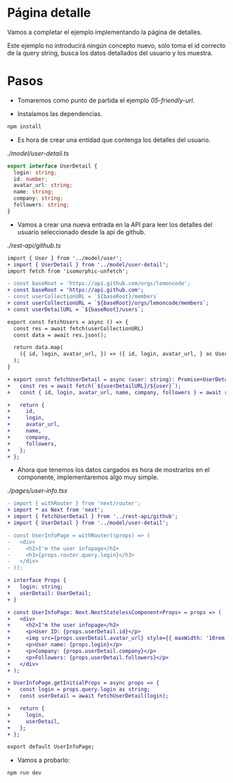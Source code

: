 # Página detalle

Vamos a completar el ejemplo implementando la página de detalles.

Este ejemplo no introducirá ningún concepto nuevo, sólo toma el id correcto de la query string, busca los datos detallados del usuario y los muestra.

# Pasos

- Tomaremos como punto de partida el ejemplo _05-friendly-url_.

- Instalamos las dependencias.

```bash
npm install
```

- Es hora de crear una entidad que contenga los detalles del usuario.

_./model/user-detail.ts_

```typescript
export interface UserDetail {
  login: string;
  id: number;
  avatar_url: string;
  name: string;
  company: string;
  followers: string;
}

```

- Vamos a crear una nueva entrada en la API para leer los detalles del usuario seleccionado desde la api de github.

_./rest-api/github.ts_

```diff
import { User } from '../model/user';
+ import { UserDetail } from '../model/user-detail';
import fetch from 'isomorphic-unfetch';

- const baseRoot = 'https://api.github.com/orgs/lemoncode';
+ const baseRoot = 'https://api.github.com';
- const userCollectionURL = `${baseRoot}/members`
+ const userCollectionURL = `${baseRoot}/orgs/lemoncode/members`;
+ const userDetailURL = `${baseRoot}/users`;

export const fetchUsers = async () => {
  const res = await fetch(userCollectionURL)
  const data = await res.json();

  return data.map(
    ({ id, login, avatar_url, }) => ({ id, login, avatar_url, } as User)
  );
}

+ export const fetchUserDetail = async (user: string): Promise<UserDetail> => {
+   const res = await fetch(`${userDetailURL}/${user}`);
+   const { id, login, avatar_url, name, company, followers } = await res.json();

+   return {
+     id,
+     login,
+     avatar_url,
+     name,
+     company,
+     followers,
+   };
+ };

```

- Ahora que tenemos los datos cargados es hora de mostrarlos en el componente, implementaremos algo muy simple.

_./pages/user-info.tsx_

```diff
- import { withRouter } from 'next/router';
+ import * as Next from 'next';
+ import { fetchUserDetail } from '../rest-api/github';
+ import { UserDetail } from '../model/user-detail';

- const UserInfoPage = withRouter((props) => (
-   <div>
-     <h2>I'm the user infopage</h2>
-     <h3>{props.router.query.login}</h3>
-   </div>
- ));

+ interface Props {
+   login: string;
+   userDetail: UserDetail;
+ }

+ const UserInfoPage: Next.NextStatelessComponent<Props> = props => (
+   <div>
+     <h2>I'm the user infopage</h2>
+     <p>User ID: {props.userDetail.id}</p>
+     <img src={props.userDetail.avatar_url} style={{ maxWidth: '10rem' }} />
+     <p>User name: {props.login}</p>
+     <p>Company: {props.userDetail.company}</p>
+     <p>Followers: {props.userDetail.followers}</p>
+   </div>
+ );

+ UserInfoPage.getInitialProps = async props => {
+   const login = props.query.login as string;
+   const userDetail = await fetchUserDetail(login);

+   return {
+     login,
+     userDetail,
+   };
+ };

export default UserInfoPage;

```

- Vamos a probarlo:

```bash
npm run dev
```
